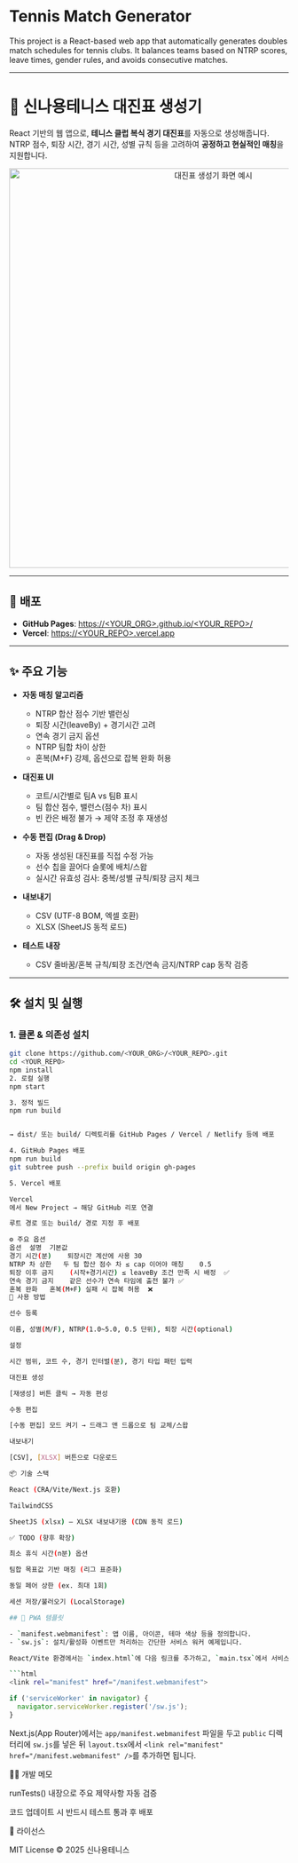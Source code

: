 # Tennis Match Generator

This project is a React-based web app that automatically generates doubles match schedules for tennis clubs. It balances teams based on NTRP scores, leave times, gender rules, and avoids consecutive matches.

---

# 🎾 신나용테니스 대진표 생성기

React 기반의 웹 앱으로, **테니스 클럽 복식 경기 대진표**를 자동으로 생성해줍니다.  
NTRP 점수, 퇴장 시간, 경기 시간, 성별 규칙 등을 고려하여 **공정하고 현실적인 매칭**을 지원합니다.

<p align="center">
  <img src="docs/demo.png" alt="대진표 생성기 화면 예시" width="720"/>
</p>

---

## 🚀 배포

- **GitHub Pages**: [https://<YOUR_ORG>.github.io/<YOUR_REPO>/](https://<YOUR_ORG>.github.io/<YOUR_REPO>/)  
- **Vercel**: [https://<YOUR_REPO>.vercel.app](https://<YOUR_REPO>.vercel.app)

---

## ✨ 주요 기능

- **자동 매칭 알고리즘**
  - NTRP 합산 점수 기반 밸런싱
  - 퇴장 시간(leaveBy) + 경기시간 고려
  - 연속 경기 금지 옵션
  - NTRP 팀합 차이 상한
  - 혼복(M+F) 강제, 옵션으로 잡복 완화 허용

- **대진표 UI**
  - 코트/시간별로 팀A vs 팀B 표시
  - 팀 합산 점수, 밸런스(점수 차) 표시
  - 빈 칸은 배정 불가 → 제약 조정 후 재생성

- **수동 편집 (Drag & Drop)**
  - 자동 생성된 대진표를 직접 수정 가능
  - 선수 칩을 끌어다 슬롯에 배치/스왑
  - 실시간 유효성 검사: 중복/성별 규칙/퇴장 금지 체크

- **내보내기**
  - CSV (UTF-8 BOM, 엑셀 호환)
  - XLSX (SheetJS 동적 로드)

- **테스트 내장**
  - CSV 줄바꿈/혼복 규칙/퇴장 조건/연속 금지/NTRP cap 동작 검증

---

## 🛠 설치 및 실행

### 1. 클론 & 의존성 설치
```bash
git clone https://github.com/<YOUR_ORG>/<YOUR_REPO>.git
cd <YOUR_REPO>
npm install
2. 로컬 실행
npm start

3. 정적 빌드
npm run build


→ dist/ 또는 build/ 디렉토리를 GitHub Pages / Vercel / Netlify 등에 배포

4. GitHub Pages 배포
npm run build
git subtree push --prefix build origin gh-pages

5. Vercel 배포

Vercel
에서 New Project → 해당 GitHub 리포 연결

루트 경로 또는 build/ 경로 지정 후 배포

⚙️ 주요 옵션
옵션	설명	기본값
경기 시간(분)	퇴장시간 계산에 사용	30
NTRP 차 상한	두 팀 합산 점수 차 ≤ cap 이어야 매칭	0.5
퇴장 이후 금지	(시작+경기시간) ≤ leaveBy 조건 만족 시 배정	✅
연속 경기 금지	같은 선수가 연속 타임에 출전 불가	✅
혼복 완화	혼복(M+F) 실패 시 잡복 허용	❌
📝 사용 방법

선수 등록

이름, 성별(M/F), NTRP(1.0~5.0, 0.5 단위), 퇴장 시간(optional)

설정

시간 범위, 코트 수, 경기 인터벌(분), 경기 타입 패턴 입력

대진표 생성

[재생성] 버튼 클릭 → 자동 편성

수동 편집

[수동 편집] 모드 켜기 → 드래그 앤 드롭으로 팀 교체/스왑

내보내기

[CSV], [XLSX] 버튼으로 다운로드

📦 기술 스택

React (CRA/Vite/Next.js 호환)

TailwindCSS

SheetJS (xlsx) — XLSX 내보내기용 (CDN 동적 로드)

✅ TODO (향후 확장)

최소 휴식 시간(n분) 옵션

팀합 목표값 기반 매칭 (리그 표준화)

동일 페어 상한 (ex. 최대 1회)

세션 저장/불러오기 (LocalStorage)

## 📱 PWA 템플릿

- `manifest.webmanifest`: 앱 이름, 아이콘, 테마 색상 등을 정의합니다.
- `sw.js`: 설치/활성화 이벤트만 처리하는 간단한 서비스 워커 예제입니다.

React/Vite 환경에서는 `index.html`에 다음 링크를 추가하고, `main.tsx`에서 서비스 워커를 등록하세요.

```html
<link rel="manifest" href="/manifest.webmanifest">
```

```ts
if ('serviceWorker' in navigator) {
  navigator.serviceWorker.register('/sw.js');
}
```

Next.js(App Router)에서는 `app/manifest.webmanifest` 파일을 두고 `public` 디렉터리에 `sw.js`를 넣은 뒤 `layout.tsx`에서 `<link rel="manifest" href="/manifest.webmanifest" />`를 추가하면 됩니다.

👨‍💻 개발 메모

runTests() 내장으로 주요 제약사항 자동 검증

코드 업데이트 시 반드시 테스트 통과 후 배포

📜 라이선스

MIT License © 2025 신나용테니스
